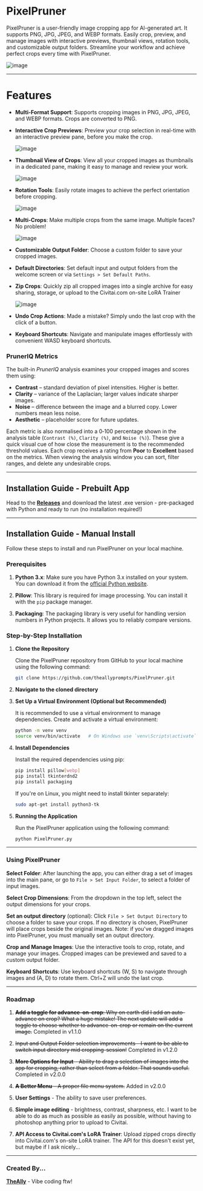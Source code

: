 # PixelPruner
PixelPruner is a user-friendly image cropping app for AI-generated art. It supports PNG, JPG, JPEG, and WEBP formats. Easily crop, preview, and manage images with interactive previews, thumbnail views, rotation tools, and customizable output folders. Streamline your workflow and achieve perfect crops every time with PixelPruner.

  ![image](https://github.com/theallyprompts/PixelPruner/assets/133992794/bf264a2a-1192-428b-9c73-7da4b17d7313)
 
---

# Features
- **Multi-Format Support**: Supports cropping images in PNG, JPG, JPEG, and WEBP formats. Crops are converted to PNG.

- **Interactive Crop Previews**: Preview your crop selection in real-time with an interactive preview pane, before you make the crop.

  ![image](https://github.com/theallyprompts/PixelPruner/assets/133992794/5768c2f2-7573-4700-a79d-b38508ac9307)

- **Thumbnail View of Crops**: View all your cropped images as thumbnails in a dedicated pane, making it easy to manage and review your work.

  ![image](https://github.com/theallyprompts/PixelPruner/assets/133992794/e96b3dbb-924e-41b6-bf9f-46d581f3fcde)

- **Rotation Tools**: Easily rotate images to achieve the perfect orientation before cropping.

  ![image](https://github.com/theallyprompts/PixelPruner/assets/133992794/c1df184c-9aa5-4af5-bca9-c45cf40c24e4)

- **Multi-Crops**: Make multiple crops from the same image. Multiple faces? No problem!

  ![image](https://github.com/theallyprompts/PixelPruner/assets/133992794/9dac7fdb-6bb8-4c46-a863-9506701b219a)

- **Customizable Output Folder**: Choose a custom folder to save your cropped images.
- **Default Directories**: Set default input and output folders from the welcome screen or via `Settings > Set Default Paths`.

- **Zip Crops**: Quickly zip all cropped images into a single archive for easy sharing, storage, or upload to the Civitai.com on-site LoRA Trainer

  ![image](https://github.com/theallyprompts/PixelPruner/assets/133992794/2c02c817-80ce-4280-8eca-2e6a198425e4)

- **Undo Crop Actions**: Made a mistake? Simply undo the last crop with the click of a button.

- **Keyboard Shortcuts**: Navigate and manipulate images effortlessly with convenient WASD keyboard shortcuts.

### PrunerIQ Metrics

The built-in *PrunerIQ* analysis examines your cropped images and scores them using:

- **Contrast** – standard deviation of pixel intensities. Higher is better.
- **Clarity** – variance of the Laplacian; larger values indicate sharper images.
- **Noise** – difference between the image and a blurred copy. Lower numbers mean less noise.
- **Aesthetic** – placeholder score for future updates.

Each metric is also normalised into a 0‑100 percentage shown in the analysis table
(`Contrast (%)`, `Clarity (%)`, and `Noise (%)`).  These give a quick visual cue
of how close the measurement is to the recommended threshold values.  Each crop
receives a rating from **Poor** to **Excellent** based on the metrics. When
viewing the analysis window you can sort, filter ranges, and delete any
undesirable crops.

  ---

## Installation Guide - Prebuilt App

Head to the **[Releases](https://github.com/theallyprompts/PixelPruner/releases)** and download the latest .exe version - pre-packaged with Python and ready to run (no installation required!)

---

## Installation Guide - Manual Install

Follow these steps to install and run PixelPruner on your local machine.

### Prerequisites

1. **Python 3.x**: Make sure you have Python 3.x installed on your system. You can download it from the [official Python website](https://www.python.org/downloads/).

2. **Pillow**: This library is required for image processing. You can install it with the `pip` package manager.

3. **Packaging**: The packaging library is very useful for handling version numbers in Python projects. It allows you to reliably compare versions.

### Step-by-Step Installation

1. **Clone the Repository**

   Clone the PixelPruner repository from GitHub to your local machine using the following command:

   ```sh
   git clone https://github.com/theallyprompts/PixelPruner.git
   ```

2. **Navigate to the cloned directory**

3. **Set Up a Virtual Environment (Optional but Recommended)**

   It is recommended to use a virtual environment to manage dependencies. Create and activate a virtual environment:

   ```sh
   python -m venv venv
   source venv/bin/activate   # On Windows use `venv\Scripts\activate`
   ```

4. **Install Dependencies**

    Install the required dependencies using pip:

    ```sh
    pip install pillow[webp]
    pip install tkinterdnd2
    pip install packaging
    ```

    If you're on Linux, you might need to install tkinter separately:

    ```sh
    sudo apt-get install python3-tk
    ```

5. **Running the Application**

    Run the PixelPruner application using the following command: 

    ```sh
    python PixelPruner.py
    ```

---

### Using PixelPruner

**Select Folder**: After launching the app, you can either drag a set of images into the main pane, or go to `File > Set Input Folder`, to select a folder of input images.

**Select Crop Dimensions**: From the dropdown in the top left, select the output dimensions for your crops.

**Set an output directory** (optional): Click `File > Set Output Directory` to choose a folder to save your crops. If no directory is chosen, PixelPruner will place crops beside the original images. Note: if you've dragged images into PixelPruner, you must manually set an output directory.

**Crop and Manage Images**: Use the interactive tools to crop, rotate, and manage your images. Cropped images can be previewed and saved to a custom output folder.

**Keyboard Shortcuts**: Use keyboard shortcuts (W, S) to navigate through images and (A, D) to rotate them. Ctrl+Z will undo the last crop.

---

### Roadmap

1. ~~**Add a toggle for advance-on-crop**: Why on earth did I add an auto-advance on crop? What a huge mistake! The next update will add a toggle to choose whether to advance-on-crop or remain on the current image.~~ Completed in v1.1.0

2. ~~Input and Output Folder selection improvements - I want to be able to switch input directory mid cropping-session!~~ Completed in v1.2.0

3. ~~**More Options for Input** - Ability to drag a selection of images into the app for cropping, rather than select from a folder. That sounds useful.~~ Completed in v2.0.0

4. ~~**A Better Menu** - A proper file menu system.~~ Added in v2.0.0

5. **User Settings** - The ability to save user preferences.

6. **Simple image editing** - brightness, contrast, sharpness, etc. I want to be able to do as much as possible as easily as possible, without having to photoshop anything prior to upload to Civitai.

7. **API Access to Civitai.com's LoRA Trainer**: Upload zipped crops directly into Civitai.com's on-site LoRA trainer. The API for this doesn't exist yet, but maybe if I ask nicely...

---

### Created By...

**[TheAlly](https://civitai.com/user/theally)** - Vibe coding ftw!

